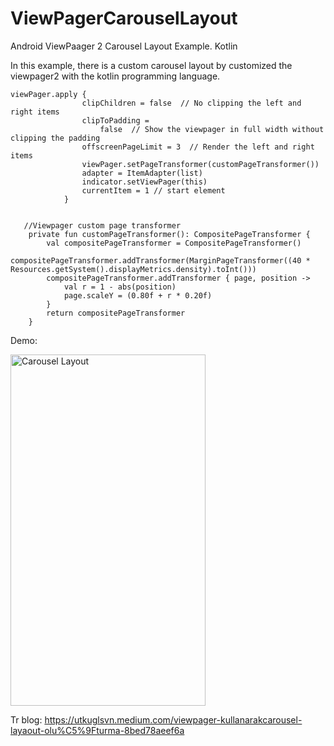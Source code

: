 # ViewPagerCarouselLayout
Android ViewPaager 2 Carousel Layout Example. Kotlin


In this example, there is a custom carousel layout by customized the viewpager2 with the kotlin programming language.

```
viewPager.apply {
                clipChildren = false  // No clipping the left and right items
                clipToPadding =
                    false  // Show the viewpager in full width without clipping the padding
                offscreenPageLimit = 3  // Render the left and right items
                viewPager.setPageTransformer(customPageTransformer())
                adapter = ItemAdapter(list)
                indicator.setViewPager(this)
                currentItem = 1 // start element
            }
            

   //Viewpager custom page transformer
    private fun customPageTransformer(): CompositePageTransformer {
        val compositePageTransformer = CompositePageTransformer()
        compositePageTransformer.addTransformer(MarginPageTransformer((40 * Resources.getSystem().displayMetrics.density).toInt()))
        compositePageTransformer.addTransformer { page, position ->
            val r = 1 - abs(position)
            page.scaleY = (0.80f + r * 0.20f)
        }
        return compositePageTransformer
    }

```
Demo:

<img src="https://github.com/UtkuGlsvn/ViewPagerCarouselLayout/blob/master/gif/carousallayaout.gif" alt="Carousel Layout" width="312" height="562">

Tr blog: https://utkuglsvn.medium.com/viewpager-kullanarakcarousel-layaout-olu%C5%9Fturma-8bed78aeef6a
